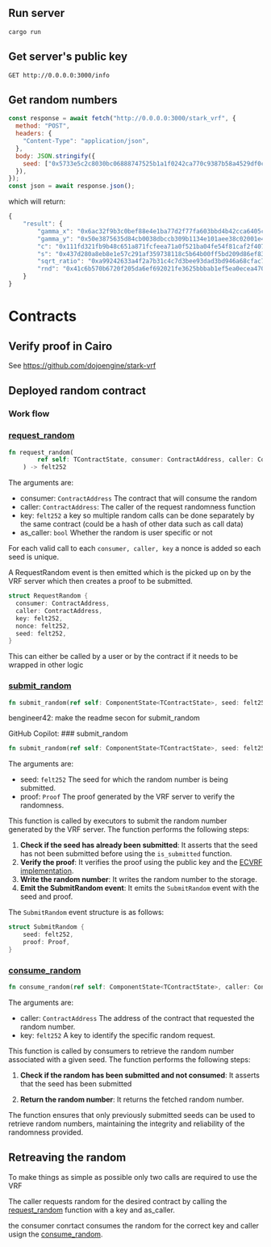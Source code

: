 ## Run server

`cargo run`

## Get server's public key

`GET http://0.0.0.0:3000/info`

## Get random numbers

```js
const response = await fetch("http://0.0.0.0:3000/stark_vrf", {
  method: "POST",
  headers: {
    "Content-Type": "application/json",
  },
  body: JSON.stringify({
    seed: ["0x5733e5c2c8030bc06888747525b1a1f0242ca770c9387b58a4529df0ca55499"],
  }),
});
const json = await response.json();
```

which will return:

```js
{
    "result": {
        "gamma_x": "0x6ac32f9b3c0bef88e4e1ba77d2f77fa603bbd4b42cca6405c5bdf7a16821d75",
        "gamma_y": "0x50e3875635d84cb0038dbccb309b1134e101aee38c02001e456d5988b39fd43",
        "c": "0x111fd321fb9b48c651a871fcfeea71a0f521ba04fe54f81caf2f407cba0979f",
        "s": "0x437d280a8eb8e1e57c291af359738118c5b64b00ff5bd209d86ef83b051a2c6",
        "sqrt_ratio": "0xa99242633a4f2a7b31c4c7d3bee93dad3bd946a68cfac753dbd4bbd837d8c0",
        "rnd": "0x41c6b570b6720f205da6ef692021fe3625bbbab1ef5ea0ecea470e2d93b7982"
    }
}
```

# Contracts

## Verify proof in Cairo

See https://github.com/dojoengine/stark-vrf

## Deployed random contract

### Work flow

### [request_random](./contracts/src/vrf_provider/vrf_provider_component.cairo#156)

```rust
fn request_random(
        ref self: TContractState, consumer: ContractAddress, caller: ContractAddress, key: felt252
    ) -> felt252
```

The arguments are:

- consumer: `ContractAddress` The contract that will consume the random
- caller: `ContractAddress`: The caller of the request randomness function
- key: `felt252` a key so multiple random calls can be done separately by the same contract (could be a hash of other data such as call data)
- as_caller: `bool` Whether the random is user specific or not

For each valid call to each `consumer, caller, key` a nonce is added so each seed is unique.

A RequestRandom event is then emitted which is the picked up on by the VRF server which then creates a proof to be submitted.

```rust
struct RequestRandom {
  consumer: ContractAddress,
  caller: ContractAddress,
  key: felt252,
  nonce: felt252,
  seed: felt252,
}
```

This can either be called by a user or by the contract if it needs to be wrapped in other logic

### [submit_random](./contracts/src/vrf_provider/vrf_provider_component.cairo#182)

```rust
fn submit_random(ref self: ComponentState<TContractState>, seed: felt252, proof: Proof);
```

bengineer42: make the readme secon for submit_random

GitHub Copilot: ### submit_random

```rust
fn submit_random(ref self: ComponentState<TContractState>, seed: felt252, proof: Proof);
```

The arguments are:

- seed: `felt252` The seed for which the random number is being submitted.
- proof: `Proof` The proof generated by the VRF server to verify the randomness.

This function is called by executors to submit the random number generated by the VRF server. The function performs the following steps:

1. **Check if the seed has already been submitted**: It asserts that the seed has not been submitted before using the `is_submitted` function.
2. **Verify the proof**: It verifies the proof using the public key and the [ECVRF implementation](https://github.com/dojoengine/stark-vrf).
3. **Write the random number**: It writes the random number to the storage.
4. **Emit the SubmitRandom event**: It emits the `SubmitRandom` event with the seed and proof.

The `SubmitRandom` event structure is as follows:

```rust
struct SubmitRandom {
    seed: felt252,
    proof: Proof,
}
```

### [consume_random](./contracts/src/vrf_provider/vrf_provider_component.cairo#200)

```rust
fn consume_random(ref self: ComponentState<TContractState>, caller: ContractAddress, key: felt252) -> felt252;
```

The arguments are:

- caller: `ContractAddress` The address of the contract that requested the random number.
- key: `felt252` A key to identify the specific random request.

This function is called by consumers to retrieve the random number associated with a given seed. The function performs the following steps:

1. **Check if the random has been submitted and not consumed**: It asserts that the seed has been submitted

2. **Return the random number**: It returns the fetched random number.

The function ensures that only previously submitted seeds can be used to retrieve random numbers, maintaining the integrity and reliability of the randomness provided.

## Retreaving the random

To make things as simple as possible only two calls are required to use the VRF

The caller requests random for the desired contract by calling the [request_random](#request_random) function with a key and as_caller.

the consumer conrtact consumes the random for the correct key and caller usign the [consume_random](#consume_random).
